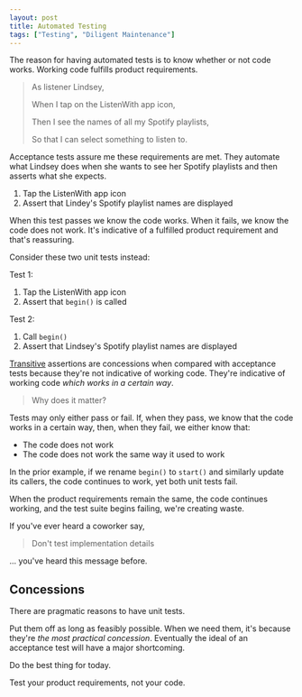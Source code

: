 ```yaml
---
layout: post
title: Automated Testing
tags: ["Testing", "Diligent Maintenance"]
---
```


The reason for having automated tests is to know whether or not code works. Working code fulfills product requirements.

> As listener Lindsey,
>
> When I tap on the ListenWith app icon,
>
> Then I see the names of all my Spotify playlists,
>
> So that I can select something to listen to.

Acceptance tests assure me these requirements are met. They automate what Lindsey does when she wants to see her Spotify playlists and then asserts what she expects.

1. Tap the ListenWith app icon
1. Assert that Lindey's Spotify playlist names are displayed

When this test passes we know the code works. When it fails, we know the code does not work. It's indicative of a fulfilled product requirement and that's reassuring.

Consider these two unit tests instead:

Test 1:

1. Tap the ListenWith app icon
1. Assert that `begin()` is called

Test 2:

1. Call `begin()`
1. Assert that Lindsey's Spotify playlist names are displayed

[Transitive][1] assertions are concessions when compared with acceptance tests because they're not indicative of working code. They're indicative of working code _which works in a certain way_.

> Why does it matter?

Tests may only either pass or fail. If, when they pass, we know that the code works in a certain way, then, when they fail, we either know that:

- The code does not work
- The code does not work the same way it used to work

In the prior example, if we rename `begin()` to `start()` and similarly update its callers, the code continues to work, yet both unit tests fail.

When the product requirements remain the same, the code continues working, and the test suite begins failing, we're creating waste.

If you've ever heard a coworker say,

> Don't test implementation details

... you've heard this message before.

## Concessions

There are pragmatic reasons to have unit tests.

Put them off as long as feasibly possible. When we need them, it's because they're _the most practical concession_. Eventually the ideal of an acceptance test will have a major shortcoming.

Do the best thing for today.

Test your product requirements, not your code.

[1]: https://en.wikipedia.org/wiki/Transitive_relation

